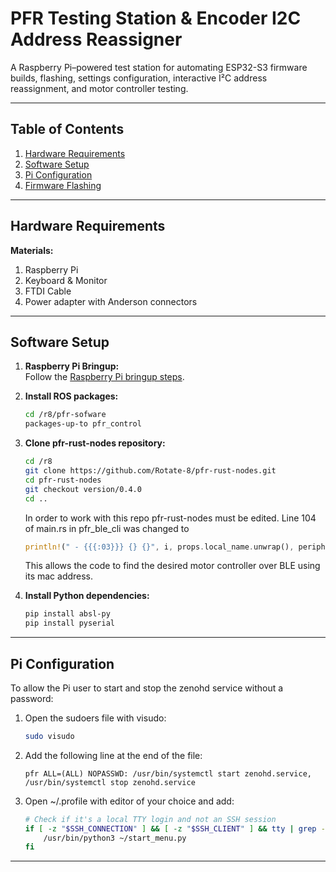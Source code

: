 
# PFR Testing Station & Encoder I2C Address Reassigner

A Raspberry Pi–powered test station for automating ESP32-S3 firmware builds, flashing, settings configuration, interactive I²C address reassignment, and motor controller testing.

---

## Table of Contents
1. [Hardware Requirements](#hardware-requirements)
2. [Software Setup](#software-setup)
3. [Pi Configuration](#pi-configuration)
4. [Firmware Flashing](#firmware-flashing)


---

## Hardware Requirements
**Materials:**
1. Raspberry Pi
2. Keyboard & Monitor
3. FTDI Cable
4. Power adapter with Anderson connectors

---

## Software Setup
1. **Raspberry Pi Bringup:**  
	Follow the [Raspberry Pi bringup steps](https://app.clickup.com/9014308583/v/dc/8cmpvq7-594/8cmpvq7-3234).

2. **Install ROS packages:**  
	```bash
    cd /r8/pfr-sofware
	packages-up-to pfr_control
	```

3. **Clone pfr-rust-nodes repository:**
	```bash
    cd /r8
	git clone https://github.com/Rotate-8/pfr-rust-nodes.git
	cd pfr-rust-nodes
	git checkout version/0.4.0
	cd ..
	```
    In order to work with this repo pfr-rust-nodes must be edited. Line 104 of main.rs in pfr_ble_cli was changed to
    ```rust
    println!(" - {{{:03}}} {} {}", i, props.local_name.unwrap(), peripheral.address());
    ```
    This allows the code to find the desired motor controller over BLE using its mac address.
    

4. **Install Python dependencies:**  
	```bash
	pip install absl-py
    pip install pyserial
	```

---

## Pi Configuration
To allow the Pi user to start and stop the zenohd service without a password:

1. Open the sudoers file with visudo:
	```bash
	sudo visudo
	```
2. Add the following line at the end of the file:
	```
	pfr ALL=(ALL) NOPASSWD: /usr/bin/systemctl start zenohd.service, /usr/bin/systemctl stop zenohd.service
	```
3. Open ~/.profile with editor of your choice and add:
	```bash
	# Check if it's a local TTY login and not an SSH session
	if [ -z "$SSH_CONNECTION" ] && [ -z "$SSH_CLIENT" ] && tty | grep -q '/dev/tty'; then
		/usr/bin/python3 ~/start_menu.py
	fi
    
---